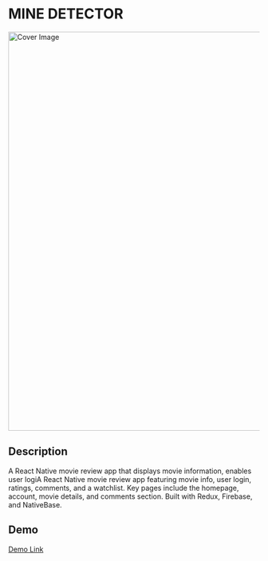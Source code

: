 # MINE DETECTOR

<img src="https://github.com/hsiang2/cover_images/blob/main/movie.png?raw=true" alt="Cover Image" width="800" />

## Description
A React Native movie review app that displays movie information, enables user logiA React Native movie review app featuring movie info, user login, ratings, comments, and a watchlist. Key pages include the homepage, account, movie details, and comments section. Built with Redux, Firebase, and NativeBase.

## Demo
[Demo Link](youtu.be/3Ew50CcOeTI)
